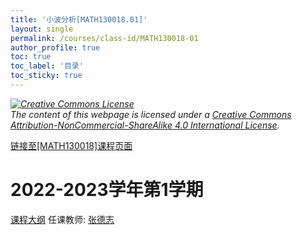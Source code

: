 ```yaml
---
title: '小波分析[MATH130018.01]'
layout: single
permalink: /courses/class-id/MATH130018-01
author_profile: true
toc: true
toc_label: '目录'
toc_sticky: true
---
```



<div class='notice--warning'>
	<p><i><a rel='license' href='http://creativecommons.org/licenses/by-nc-sa/4.0/'><img alt='Creative Commons License' style='border-width:0' src='https://i.creativecommons.org/l/by-nc-sa/4.0/88x31.png' /></a><br /> The content of this webpage is licensed under a <a rel='license' href='http://creativecommons.org/licenses/by-nc-sa/4.0/'>Creative Commons Attribution-NonCommercial-ShareAlike 4.0 International License</a>.</i></p>
</div>

<a href='https://fdu-math.github.io/courses/MATH130018'>链接至[MATH130018]课程页面</a>

# 2022-2023学年第1学期
<a href='https://fdu-math.github.io/courses/syllabus/MATH130018.01-2022-2023-1 (Encrypted).pdf'>课程大纲</a>
任课教师: <a href='https://fdu-math.github.io/teachers/张德志'>张德志</a>
